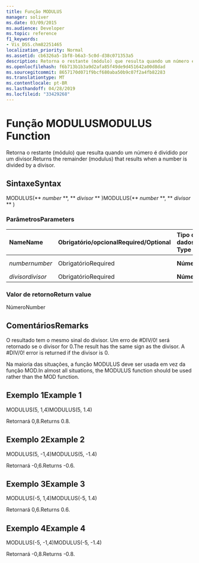 ```yaml
---
title: Função MODULUS
manager: soliver
ms.date: 03/09/2015
ms.audience: Developer
ms.topic: reference
f1_keywords:
- Vis_DSS.chm82251465
localization_priority: Normal
ms.assetid: cb6326a5-1bf8-b6a3-5c0d-d38c071353a5
description: Retorna o restante (módulo) que resulta quando um número é dividido por um divisor.
ms.openlocfilehash: f6b713b1b3a9d2afa85f49de9d451642a00d8dad
ms.sourcegitcommit: 8657170d071f9bcf680aba50b9c07f2a4fb82283
ms.translationtype: MT
ms.contentlocale: pt-BR
ms.lasthandoff: 04/28/2019
ms.locfileid: "33429268"
---
```

# <a name="modulus-function"></a><span data-ttu-id="21f15-103">Função MODULUS</span><span class="sxs-lookup"><span data-stu-id="21f15-103">MODULUS Function</span></span>

<span data-ttu-id="21f15-104">Retorna o restante (módulo) que resulta quando um número é dividido por um divisor.</span><span class="sxs-lookup"><span data-stu-id="21f15-104">Returns the remainder (modulus) that results when a number is divided by a divisor.</span></span>
  
## <a name="syntax"></a><span data-ttu-id="21f15-105">Sintaxe</span><span class="sxs-lookup"><span data-stu-id="21f15-105">Syntax</span></span>

<span data-ttu-id="21f15-106">MODULUS(\*\* *number* \*\*, \*\* *divisor* \*\* )</span><span class="sxs-lookup"><span data-stu-id="21f15-106">MODULUS(\*\* *number* \*\*, \*\* *divisor* \*\* )</span></span> 
  
### <a name="parameters"></a><span data-ttu-id="21f15-107">Parâmetros</span><span class="sxs-lookup"><span data-stu-id="21f15-107">Parameters</span></span>

|<span data-ttu-id="21f15-108">**Name**</span><span class="sxs-lookup"><span data-stu-id="21f15-108">**Name**</span></span>|<span data-ttu-id="21f15-109">**Obrigatório/opcional**</span><span class="sxs-lookup"><span data-stu-id="21f15-109">**Required/Optional**</span></span>|<span data-ttu-id="21f15-110">**Tipo de dados**</span><span class="sxs-lookup"><span data-stu-id="21f15-110">**Data Type**</span></span>|<span data-ttu-id="21f15-111">**Descrição**</span><span class="sxs-lookup"><span data-stu-id="21f15-111">**Description**</span></span>|
|:-----|:-----|:-----|:-----|
| <span data-ttu-id="21f15-112">_number_</span><span class="sxs-lookup"><span data-stu-id="21f15-112">_number_</span></span> <br/> |<span data-ttu-id="21f15-113">Obrigatório</span><span class="sxs-lookup"><span data-stu-id="21f15-113">Required</span></span>  <br/> |<span data-ttu-id="21f15-114">**Número**</span><span class="sxs-lookup"><span data-stu-id="21f15-114">**Number**</span></span> <br/> |<span data-ttu-id="21f15-115">O dividendo.</span><span class="sxs-lookup"><span data-stu-id="21f15-115">The dividend.</span></span>  <br/> |
| <span data-ttu-id="21f15-116">_divisor_</span><span class="sxs-lookup"><span data-stu-id="21f15-116">_divisor_</span></span> <br/> |<span data-ttu-id="21f15-117">Obrigatório</span><span class="sxs-lookup"><span data-stu-id="21f15-117">Required</span></span>  <br/> |<span data-ttu-id="21f15-118">**Número**</span><span class="sxs-lookup"><span data-stu-id="21f15-118">**Number**</span></span> <br/> |<span data-ttu-id="21f15-119">O divisor.</span><span class="sxs-lookup"><span data-stu-id="21f15-119">The divisor.</span></span>  <br/> |
   
### <a name="return-value"></a><span data-ttu-id="21f15-120">Valor de retorno</span><span class="sxs-lookup"><span data-stu-id="21f15-120">Return value</span></span>

<span data-ttu-id="21f15-121">Número</span><span class="sxs-lookup"><span data-stu-id="21f15-121">Number</span></span>
  
## <a name="remarks"></a><span data-ttu-id="21f15-122">Comentários</span><span class="sxs-lookup"><span data-stu-id="21f15-122">Remarks</span></span>

<span data-ttu-id="21f15-p101">O resultado tem o mesmo sinal do divisor. Um erro de #DIV/0! será retornado se o divisor for 0.</span><span class="sxs-lookup"><span data-stu-id="21f15-p101">The result has the same sign as the divisor. A #DIV/0! error is returned if the divisor is 0.</span></span> 
  
<span data-ttu-id="21f15-126">Na maioria das situações, a função MODULUS deve ser usada em vez da função MOD.</span><span class="sxs-lookup"><span data-stu-id="21f15-126">In almost all situations, the MODULUS function should be used rather than the MOD function.</span></span> 
  
## <a name="example-1"></a><span data-ttu-id="21f15-127">Exemplo 1</span><span class="sxs-lookup"><span data-stu-id="21f15-127">Example 1</span></span>

<span data-ttu-id="21f15-128">MODULUS(5, 1,4)</span><span class="sxs-lookup"><span data-stu-id="21f15-128">MODULUS(5, 1.4)</span></span>
  
<span data-ttu-id="21f15-129">Retornará 0,8.</span><span class="sxs-lookup"><span data-stu-id="21f15-129">Returns 0.8.</span></span>
  
## <a name="example-2"></a><span data-ttu-id="21f15-130">Exemplo 2</span><span class="sxs-lookup"><span data-stu-id="21f15-130">Example 2</span></span>

<span data-ttu-id="21f15-131">MODULUS(5, -1,4)</span><span class="sxs-lookup"><span data-stu-id="21f15-131">MODULUS(5, -1.4)</span></span>
  
<span data-ttu-id="21f15-132">Retornará -0,6.</span><span class="sxs-lookup"><span data-stu-id="21f15-132">Returns -0.6.</span></span>
  
## <a name="example-3"></a><span data-ttu-id="21f15-133">Exemplo 3</span><span class="sxs-lookup"><span data-stu-id="21f15-133">Example 3</span></span>

<span data-ttu-id="21f15-134">MODULUS(-5, 1,4)</span><span class="sxs-lookup"><span data-stu-id="21f15-134">MODULUS(-5, 1.4)</span></span>
  
<span data-ttu-id="21f15-135">Retornará 0,6.</span><span class="sxs-lookup"><span data-stu-id="21f15-135">Returns 0.6.</span></span>
  
## <a name="example-4"></a><span data-ttu-id="21f15-136">Exemplo 4</span><span class="sxs-lookup"><span data-stu-id="21f15-136">Example 4</span></span>

<span data-ttu-id="21f15-137">MODULUS(-5, -1,4)</span><span class="sxs-lookup"><span data-stu-id="21f15-137">MODULUS(-5, -1.4)</span></span>
  
<span data-ttu-id="21f15-138">Retornará -0,8.</span><span class="sxs-lookup"><span data-stu-id="21f15-138">Returns -0.8.</span></span>
  

